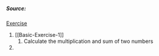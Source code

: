 ##### Source:
[Exercise](https://pynative.com/python-basic-exercise-for-beginners/)
1. [[Basic-Exercise-1]]
	1.  Calculate the multiplication and sum of two numbers
2. 